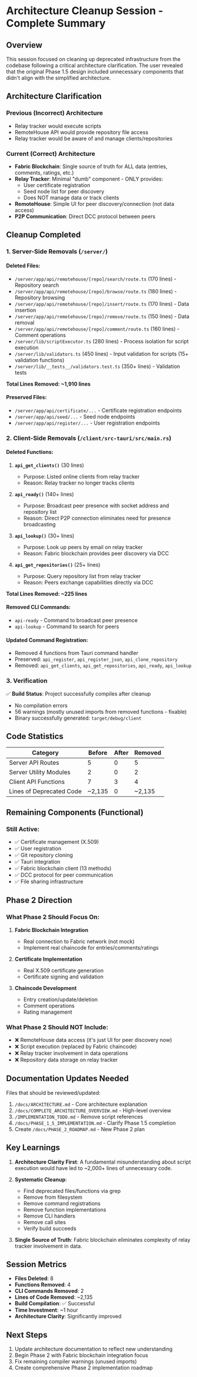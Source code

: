 # Architecture Cleanup Session - Complete Summary

## Overview
This session focused on cleaning up deprecated infrastructure from the codebase following a critical architecture clarification. The user revealed that the original Phase 1.5 design included unnecessary components that didn't align with the simplified architecture.

## Architecture Clarification

### Previous (Incorrect) Architecture
- Relay tracker would execute scripts
- RemoteHouse API would provide repository file access
- Relay tracker would be aware of and manage clients/repositories

### Current (Correct) Architecture
- **Fabric Blockchain**: Single source of truth for ALL data (entries, comments, ratings, etc.)
- **Relay Tracker**: Minimal "dumb" component - ONLY provides:
  - User certificate registration
  - Seed node list for peer discovery
  - Does NOT manage data or track clients
- **RemoteHouse**: Simple UI for peer discovery/connection (not data access)
- **P2P Communication**: Direct DCC protocol between peers

## Cleanup Completed

### 1. Server-Side Removals (`/server/`)

#### Deleted Files:
- `/server/app/api/remotehouse/[repo]/search/route.ts` (170 lines) - Repository search
- `/server/app/api/remotehouse/[repo]/browse/route.ts` (180 lines) - Repository browsing
- `/server/app/api/remotehouse/[repo]/insert/route.ts` (170 lines) - Data insertion
- `/server/app/api/remotehouse/[repo]/remove/route.ts` (150 lines) - Data removal
- `/server/app/api/remotehouse/[repo]/comment/route.ts` (160 lines) - Comment operations
- `/server/lib/scriptExecutor.ts` (280 lines) - Process isolation for script execution
- `/server/lib/validators.ts` (450 lines) - Input validation for scripts (15+ validation functions)
- `/server/lib/__tests__/validators.test.ts` (350+ lines) - Validation tests

**Total Lines Removed: ~1,910 lines**

#### Preserved Files:
- `/server/app/api/certificate/...` - Certificate registration endpoints
- `/server/app/api/seed/...` - Seed node endpoints
- `/server/app/api/register/...` - User registration endpoints

### 2. Client-Side Removals (`/client/src-tauri/src/main.rs`)

#### Deleted Functions:
1. **`api_get_clients()`** (30 lines)
   - Purpose: Listed online clients from relay tracker
   - Reason: Relay tracker no longer tracks clients

2. **`api_ready()`** (140+ lines)
   - Purpose: Broadcast peer presence with socket address and repository list
   - Reason: Direct P2P connection eliminates need for presence broadcasting

3. **`api_lookup()`** (30+ lines)
   - Purpose: Look up peers by email on relay tracker
   - Reason: Fabric blockchain provides peer discovery via DCC

4. **`api_get_repositories()`** (25+ lines)
   - Purpose: Query repository list from relay tracker
   - Reason: Peers exchange capabilities directly via DCC

**Total Lines Removed: ~225 lines**

#### Removed CLI Commands:
- `api-ready` - Command to broadcast peer presence
- `api-lookup` - Command to search for peers

#### Updated Command Registration:
- Removed 4 functions from Tauri command handler
- Preserved: `api_register`, `api_register_json`, `api_clone_repository`
- Removed: `api_get_clients`, `api_get_repositories`, `api_ready`, `api_lookup`

### 3. Verification
✅ **Build Status**: Project successfully compiles after cleanup
- No compilation errors
- 56 warnings (mostly unused imports from removed functions - fixable)
- Binary successfully generated: `target/debug/client`

## Code Statistics

| Category | Before | After | Removed |
|----------|--------|-------|---------|
| Server API Routes | 5 | 0 | 5 |
| Server Utility Modules | 2 | 0 | 2 |
| Client API Functions | 7 | 3 | 4 |
| Lines of Deprecated Code | ~2,135 | 0 | ~2,135 |

## Remaining Components (Functional)

### Still Active:
- ✅ Certificate management (X.509)
- ✅ User registration
- ✅ Git repository cloning
- ✅ Tauri integration
- ✅ Fabric blockchain client (13 methods)
- ✅ DCC protocol for peer communication
- ✅ File sharing infrastructure

## Phase 2 Direction

### What Phase 2 Should Focus On:
1. **Fabric Blockchain Integration**
   - Real connection to Fabric network (not mock)
   - Implement real chaincode for entries/comments/ratings

2. **Certificate Implementation**
   - Real X.509 certificate generation
   - Certificate signing and validation

3. **Chaincode Development**
   - Entry creation/update/deletion
   - Comment operations
   - Rating management

### What Phase 2 Should NOT Include:
- ❌ RemoteHouse data access (it's just UI for peer discovery now)
- ❌ Script execution (replaced by Fabric chaincode)
- ❌ Relay tracker involvement in data operations
- ❌ Repository data storage on relay tracker

## Documentation Updates Needed

Files that should be reviewed/updated:
1. `/docs/ARCHITECTURE.md` - Core architecture explanation
2. `/docs/COMPLETE_ARCHITECTURE_OVERVIEW.md` - High-level overview
3. `/IMPLEMENTATION_TODO.md` - Remove script references
4. `/docs/PHASE_1_5_IMPLEMENTATION.md` - Clarify Phase 1.5 completion
5. Create `/docs/PHASE_2_ROADMAP.md` - New Phase 2 plan

## Key Learnings

1. **Architecture Clarity First**: A fundamental misunderstanding about script execution would have led to ~2,000+ lines of unnecessary code.

2. **Systematic Cleanup**: 
   - Find deprecated files/functions via grep
   - Remove from filesystem
   - Remove command registrations
   - Remove function implementations
   - Remove CLI handlers
   - Remove call sites
   - Verify build succeeds

3. **Single Source of Truth**: Fabric blockchain eliminates complexity of relay tracker involvement in data.

## Session Metrics

- **Files Deleted**: 8
- **Functions Removed**: 4
- **CLI Commands Removed**: 2
- **Lines of Code Removed**: ~2,135
- **Build Compilation**: ✅ Successful
- **Time Investment**: ~1 hour
- **Architecture Clarity**: Significantly improved

## Next Steps

1. Update architecture documentation to reflect new understanding
2. Begin Phase 2 with Fabric blockchain integration focus
3. Fix remaining compiler warnings (unused imports)
4. Create comprehensive Phase 2 implementation roadmap
